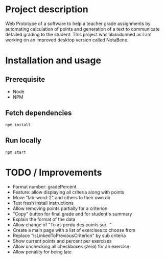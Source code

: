 # Project description

Web Prototype of a software to help a teacher grade assignments by automating calculation of points and generation of a text to communicate detailed grading to the student. This project was abandonned as I am working on an improved desktop version called NotaBene. 

# Installation and usage

## Prerequisite
- Node
- NPM

## Fetch dependencies
`npm install`

## Run locally
`npm start`

# TODO / Improvements
- Format number: gradePercent
- Feature: allow displaying all criteria along with points
- Move "lab-word-2" and others to their own dir
- Test fresh install instructions
- Allow removing points partially for a criterion
- "Copy" button for final grade and for student's summary
- Explain the format of the data
- Allow change of "Tu as perdu des points sur..."
- Create a main page with a list of exercises to choose from
- Replace "isLinkedToPreviousCriterion" by sub criteria
- Show current points and percent per exercises
- Allow unchecking all checkboxes (zero) for an exercise
- Allow penality for being late
